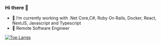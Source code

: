 ### Hi there 👋

- 🔭 I’m currently working with .Net Core,C#, Ruby On Rails, Docker, React, NextJS, Javascript and Typescript
- 🦄 Remote Software Engineer 

[![Top Langs](https://github-readme-stats.vercel.app/api/top-langs/?username=ByteDecoder&layout=compact)](https://github.com/ByteDecoder/github-readme-stats)
